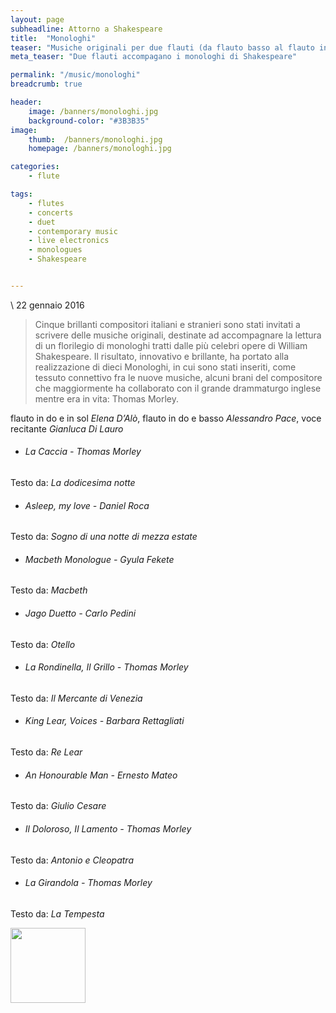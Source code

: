 ```yaml
---
layout: page
subheadline: Attorno a Shakespeare
title:  "Monologhi"
teaser: "Musiche originali per due flauti (da flauto basso al flauto in do) accompagnano i monologhi recitati di Shakespeare, nella cornice di Palazzo Braschi (Roma)."
meta_teaser: "Due flauti accompagano i monologhi di Shakespeare"

permalink: "/music/monologhi"
breadcrumb: true

header:
    image: /banners/monologhi.jpg
    background-color: "#3B3B35"
image:
    thumb:  /banners/monologhi.jpg
    homepage: /banners/monologhi.jpg

categories:
    - flute

tags:
    - flutes
    - concerts
    - duet
    - contemporary music
    - live electronics
    - monologues
    - Shakespeare


---
```

\\
22 gennaio 2016

<blockquote>Cinque brillanti compositori italiani e stranieri sono stati invitati a scrivere delle musiche originali, destinate ad accompagnare la lettura di un  florilegio di monologhi tratti dalle più celebri opere di William Shakespeare. Il risultato, innovativo e brillante, ha portato alla realizzazione di dieci Monologhi, in cui sono stati inseriti, come tessuto connettivo fra le nuove musiche, alcuni brani del compositore che maggiormente ha collaborato con il grande drammaturgo inglese mentre era in vita: Thomas Morley.</blockquote>

flauto in do e in sol *Elena D’Alò*, flauto in do e basso *Alessandro Pace*, voce recitante *Gianluca Di Lauro*

* ###### La Caccia - *Thomas Morley*
Testo da: *La dodicesima notte*

* ###### Asleep, my love - *Daniel Roca*
Testo da: *Sogno di una notte di mezza estate*

* ###### Macbeth Monologue - *Gyula Fekete*
Testo da: *Macbeth*

* ###### Jago Duetto - *Carlo Pedini*
Testo da: *Otello*

* ###### La Rondinella, Il Grillo - *Thomas Morley*
Testo da: *Il Mercante di Venezia*

* ###### King Lear, Voices - *Barbara Rettagliati*
Testo da: *Re Lear*

* ###### An Honourable Man - *Ernesto Mateo*
Testo da: *Giulio Cesare*

* ###### Il Doloroso, Il Lamento - *Thomas Morley*
Testo da: *Antonio e Cleopatra*

* ###### La Girandola - *Thomas Morley*
Testo da: *La Tempesta*

<a href="{{ site.url }}/pdf/Attorno_a_Shakespeare.pdf" target="_blank"><img src="{{ site.url }}/images/Monologhi/Shakespeare.jpg" width="120"></a>

